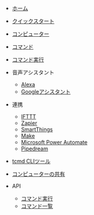 * [ホーム](./jp/README.md)
* [クイックスタート](./jp/QuickStart.md)

* [コンピューター](./jp/Computers.md)
* [コマンド](./jp/Commands.md)
* [コマンド実行](./jp/TriggerCommands.md)
* 音声アシスタント
  * [Alexa](./jp/Alexa.md)
  * [Googleアシスタント](./jp/SmartHomeGoogle.md)
* 連携
  * [IFTTT](./jp/IFTTT.md)
  * [Zapier](./jp/Zapier.md)
  * [SmartThings](./jp/SmartThings.md)
  * [Make](./jp/Make.md)
  * [Microsoft Power Automate](./jp/MSPowerAutomate.md)
  * [Pipedream](./jp/Pipedream.md)
* [tcmd CLIツール](./jp/tcmdCLI.md)
* [コンピューターの共有](./jp/ComputerSharing.md)
* API
  * [コマンド実行](./jp/API/TriggerCommand.md)
  * [コマンド一覧](./jp/API/ListCommands.md)
